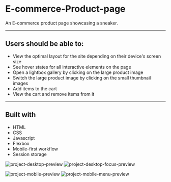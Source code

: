 # E-commerce-Product-page
An E-commerce product page showcasing a sneaker.
<hr>
<h2>Users should be able to:</h2>
<ul>
  <li>View the optimal layout for the site depending on their device's screen size</li>
  <li>See hover states for all interactive elements on the page</li>
  <li>Open a lightbox gallery by clicking on the large product image</li>
  <li>Switch the large product image by clicking on the small thumbnail images</li>
  <li>Add items to the cart</li>
  <li>View the cart and remove items from it</li>
</ul>
<hr>
<h2>Built with</h2>
<ul>
  <li>HTML </li>
  <li>CSS </li>
  <li>Javascript </li>
  <li>Flexbox </li>
  <li> Mobile-first workflow</li>
  <li>Session storage </li>
</ul>



![project-desktop-preview](https://github.com/MadanCN/E-commerce-Product-page/assets/128129601/1bfff91b-c642-4b45-9774-8296382197a1)
![project-desktop-focus-preview](https://github.com/MadanCN/E-commerce-Product-page/assets/128129601/6c4f56ce-6a7e-4b1a-afa5-72c3e477668c)

![project-mobile-preview](https://github.com/MadanCN/E-commerce-Product-page/assets/128129601/5fb8ac17-e4cb-4158-b3e4-671b74a2f82c)
![project-mobile-menu-preview](https://github.com/MadanCN/E-commerce-Product-page/assets/128129601/82109a4b-8811-46b7-b89c-6420fc3a53ae)
